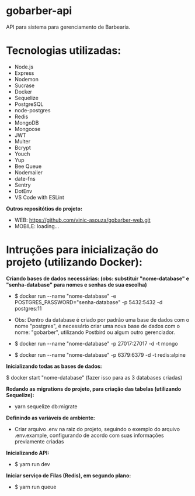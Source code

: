 # gobarber-api
API para sistema para gerenciamento de Barbearia.

# Tecnologias utilizadas:

- Node.js
- Express
- Nodemon
- Sucrase
- Docker
- Sequelize
- PostgreSQL
- node-postgres
- Redis
- MongoDB
- Mongoose
- JWT
- Multer
- Bcrypt
- Youch
- Yup
- Bee Queue
- Nodemailer
- date-fns
- Sentry
- DotEnv
- VS Code with ESLint

**Outros repositótios do projeto:**

- WEB: https://github.com/vinic-asouza/gobarber-web.git
- MOBILE: loading...

# Intruções para inicialização do projeto (utilizando Docker):

**Criando bases de dados necessárias: (obs: substituir "nome-database" e "senha-database" para nomes e senhas de sua escolha)**

- $ docker run --name "nome-database" -e POSTGRES_PASSWORD="senha-database" -p 5432:5432 -d postgres:11

- Obs: Dentro da database é criado por padrão uma base de dados com o nome "postgres", é necessário criar uma nova base de dados com o nome: "gobarber", utilizando Postbird ou algum outro gerenciador.

- $ docker run --name "nome-database" -p 27017:27017 -d -t mongo

- $ docker run --name "nome-database" -p 6379:6379 -d -t redis:alpine

**Inicializando todas as bases de dados:**

$ docker start "nome-database" (fazer isso para as 3 databases criadas)

**Rodando as migrations do projeto, para criação das tabelas (utilizando Sequelize):**

- yarn sequelize db:migrate

**Definindo as variáveis de ambiente:**

- Criar arquivo .env na raiz do projeto, seguindo o exemplo do arquivo .env.example, configurando de acordo com suas informações previamente criadas

**Inicializando API:**

- $ yarn run dev

**Iniciar serviço de Filas (Redis), em segundo plano:**

- $ yarn run queue
